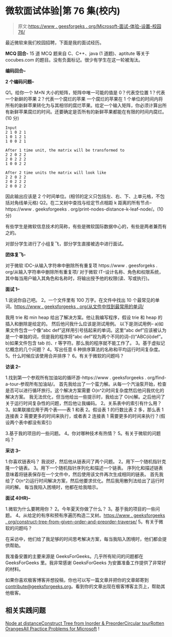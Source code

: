 # 微软面试体验|第 76 集(校内)

> 原文:[https://www . geesforgeks . org/Microsoft-面试-体验-设置-校园 76/](https://www.geeksforgeeks.org/microsoft-interview-experience-set-76-on-campus/)

最近微软来我们校园招聘，下面是我的面试经历。

**MCQ 回合-**
15 道 MCQ 题来自 C、C++、java (1 道题)、aptitute 等关于 cocubes.com 的题目。没有负面标记。很少有学生在这一轮被淘汰。

 **编码回合–**

**2 个编码问题–**

Q1。给你一个 M×N 大小的矩阵，矩阵中唯一可能的值是
0？代表空位置
1？代表一个新鲜的苹果
2？代表一个腐烂的苹果
一个腐烂的苹果在 1 个单位的时间内将所有的新鲜苹果转化为与其相邻的腐烂苹果。给定一个输入矩阵，你必须计算出所有新鲜苹果腐烂的时间。还要确定是否所有的新鲜苹果都能在有限的时间内腐烂。(10 分)

```
Input
2 1 0 2 1
1 0 1 2 1
1 0 0 2 1

After 1 time unit, the matrix will be transformed to
2 2 0 2 2
2 0 2 2 2
1 0 0 2 2

After 2 time units the matrix will look like
2 2 0 2 2
2 0 2 2 2
2 0 0 2 2
```

因此输出应该是 2 个时间单位。(相邻的定义只包括左、右、下、上单元格，不包括对角线单元格)
Q2。在二叉树中查找与给定节点相距 k 距离的所有节点–https://www . geeksforgeeks . org/print-nodes-distance-k-leaf-node/。(10 分)

有些学生是微软信息技术的简称，有些是微软国际数据中心的，有些是两者兼而有之的。

对部分学生进行了小组复飞，部分学生直接被选中进行面试。

 **团体复飞–**

对于微软 IDC–从输入字符串中删除所有重复项 https://www . geesforgeks . org/从输入字符串中删除所有重复项/
对于微软 IT–设计名称、角色和权限系统，其中每当用户输入其角色和名称时，将输出授予他的权限(读、写或执行)。

 **面试 1–**

1.说说你自己吧。
2。一个文件里有 100 万字。在文件中找出 10 个最常见的单词。[https://www . geeksforgeeks . org/从文件中找到最常用的单词/](https://www.geeksforgeeks.org/find-the-k-most-frequent-words-from-a-file/)

我用 trie 和 min heap 给出了解决方案。他让我编写程序，假设 trie 和 heap 的插入和删除是给定的。
然后他问我什么应该是测试用例。
以下是测试用例–
a)如果文件包含一个像“abc def”这样用引号括起来的单词。这里“abc def”应该被认为是一个单独的词，但是我的程序将“abc def”视为两个不同的词–(I)“ABC(ii)def”。
b)如果文件包含 tab (t)、r 等字符。那么我的程序就不能工作了。
3。基于虚拟记忆概念的几个问题？
4。写出任意 6 种排序算法的名称和平均运行时间复杂度。
5。什么时候应该使用合并排序？
6。有关于微软的问题吗？

 **访谈 2–**

1.找到第一个参观所有加油站的循环游-https://www . geeksforgeeks . org/find-a-tour-参观所有加油站/。
首先我给出了一个蛮力解。从每一个汽油泵开始，检查是否可以进行循环旅行。这个解决方案需要 O(n^2)时间复杂度然后他问我优化的解决方案。
我无法优化，但当他给出一些提示时，我给出了 O(n)解。之后他问了关于运行时间复杂性的问题，然后他让我编码。
2。关系表中的索引有什么用？
3。如果联接应用于两个表——表 1 和表 2。假设表 1 的行数比表 2 多，那么表 1 连接表 2 需要更多的时间来执行，或者表 2 连接表 1 需要更多的时间来执行？(假设两个表中都没有索引)

3.基于我的项目的一些问题。
4。你对哪种技术有热情？
5。有关于微软的问题吗？

 **采访 3–**

1.你喜欢链表吗？
我说好，然后他从链表问了两个问题。
2。用下一个随机指针克隆一个链表。
3。用下一个随机指针序列化和描述一个链表。
序列化和描述链表意味着将链表保存在一个文件中，然后使用该文件再次生成相同的链表。
首先我给了 O(n^2)运行时间解决方案，然后他要求优化。然后我用散列法给出了运行时间的解。
每当我陷入困境时，他都在给我暗示。

 **面试 4(HR)–**

1.微软为什么要聘用你？
2。今年夏天你做了什么？
3。基于我的项目的一些问题。
4。从给定的有序和预有序遍历构造二叉树。[https://www . geeksforgeeks . org/construct-tree-from-given-order-and-preorder-traverse/](https://www.geeksforgeeks.org/construct-tree-from-given-inorder-and-preorder-traversal/)
5。有关于微软的问题吗？

在采访中，他们给了我足够的时间思考解决方案，每当我陷入困境时，他们都会提供帮助。

我准备安置的主要来源是 GeeksForGeeks。几乎所有轮问的问题都在 GeeksForGeeks 里。我非常感谢 GeeksForGeeks 为安置准备工作提供了非常好的材料。

如果你喜欢极客博客并想投稿，你也可以写一篇文章并把你的文章邮寄到 contribute@geeksforgeeks.org。看到你的文章出现在极客博客主页上，帮助其他极客。

## 相关实践问题

[Node at distance](https://practice.geeksforgeeks.org/problems/node-at-distance/1)[Construct Tree from Inorder & Preorder](https://practice.geeksforgeeks.org/problems/construct-tree-1/1)[Circular tour](https://practice.geeksforgeeks.org/problems/circular-tour/1)[Rotten Oranges](https://practice.geeksforgeeks.org/problems/rotten-oranges/0)[All Practice Problems for Microsoft](https://practice.geeksforgeeks.org/company/Microsoft/) !